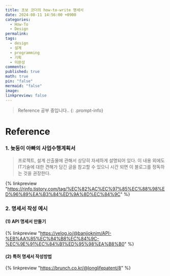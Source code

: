 ```yaml
---
title: 초보 코더의 how-to-write 명세서
date: 2024-08-11 14:56:00 +0900
categories:
  - How-To
  - Design
permalink: 
tags:
  - design
  - 설계
  - programming
  - 기획
  - 미완성
comments: 
published: true
math: true
pin: "false"
mermaid: "false"
image: 
linkpreview: false
---
```

> Reference 공부 중입니다..
 {: .prompt-info}



# Reference
### 1. 늦둥이 아빠의 사업수행계획서
> 프로젝트, 설계 산출물에 관해서 상당히 자세하게 설명되어 있다. 이 내용 외에도 IT기술에 대한 견해가 담긴 글을 참고할 수 있으니 시간 되면 이 블로그를 정독하는 것을 권장한다. 

{% linkpreview "https://rinfo.tistory.com/tag/%EC%82%AC%EC%97%85%EC%88%98%ED%96%89%EA%B3%84%ED%9A%8D%EC%84%9C" %}

### 2. 명세서 작성 예시
#### (1) API 명세서 만들기

{% linkpreview "https://velog.io/@banjjoknim/API-%EB%AA%85%EC%84%B8%EC%84%9C-%EC%9E%91%EC%84%B1%ED%95%98%EA%B8%B0" %}

#### (2) 특허 명세서 작성방법 

{% linkpreview "https://brunch.co.kr/@longlifepatent/8" %}